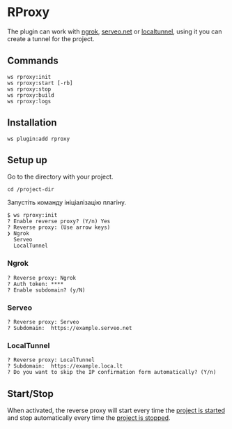 # RProxy

The plugin can work with [ngrok](https://ngrok.com), [serveo.net](https://serveo.net) or [localtunnel](https://theboroer.github.io/localtunnel-www), using it you can create a tunnel for the project.


## Commands

```shell
ws rproxy:init
ws rproxy:start [-rb]
ws rproxy:stop
ws rproxy:build
ws rproxy:logs
```


## Installation

```shell
ws plugin:add rproxy
```


## Setup up

Go to the directory with your project.

```shell
cd /project-dir
```

Запустіть команду ініціалізацію плагіну.

```shell
$ ws rproxy:init
? Enable reverse proxy? (Y/n) Yes
? Reverse proxy: (Use arrow keys)
❯ Ngrok
  Serveo
  LocalTunnel
```


### Ngrok

```shell
? Reverse proxy: Ngrok
? Auth token: ****
? Enable subdomain? (y/N)
```


### Serveo

```shell
? Reverse proxy: Serveo
? Subdomain:  https://example.serveo.net
```


### LocalTunnel

```shell
? Reverse proxy: LocalTunnel
? Subdomain:  https://example.loca.lt
? Do you want to skip the IP confirmation form automatically? (Y/n)
```


## Start/Stop

When activated, the reverse proxy will start every time the [project is started](/project/management#starting-project) and stop automatically every time the [project is stopped](/project/management#stopping-project).
